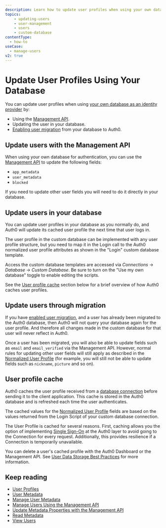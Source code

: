 ```yaml
---
description: Learn how to update user profiles when using your own database as an identity provider.
topics:
    - updating-users
    - user-management
    - users
    - custom-database
contentType:
  - how-to
useCase:
  - manage-users
v2: true
---
```


# Update User Profiles Using Your Database

You can update user profiles when using [your own database as an identity provider](/connections/database/custom-db) by:

* Using the [Management API](/api/management/v2#!/Users/patch_users_by_id).
* Updating the user in your database.
* [Enabling user migration](/users/migrations/automatic) from your database to Auth0.

## Update users with the Management API

When using your own database for authentication, you can use the [Management API](/api/management/v2) to update the following fields:

* `app_metadata`
* `user_metadata`
* `blocked`

If you need to update other user fields you will need to do it directly in your database.

## Update users in your database

You can update user profiles in your database as you normally do, and Auth0 will update its cached user profile the next time that user logs in.

The user profile in the custom database can be implemented with any user profile structure, but you need to map it in the Login call to the Auth0 normalized user profile attributes as shown in the "Login" custom database template. 

Access the custom database templates are accessed via
*Connections* -> *Database* -> *Custom Database*. Be sure to turn on the "Use my own database" toggle to enable editing the scripts.

See the [User profile cache](#user-profile-cache) section below for a brief overview of how Auth0 caches user profiles.

## Update users through migration

If you have [enabled user migration](/connections/database/migrating), and a user has already been migrated to the Auth0 database, then Auth0 will not query your database again for the user profile. And therefore all changes made in the custom database for that user will never reflect in Auth0.

Once a user has been migrated, you will also be able to update fields such as `email` and `email_verified` via the Management API. However, normal rules for updating other user fields will still apply as described in the [Normalized User Profile](/users/normalized) (for example, you will still not be able to update fields such as `nickname`, `picture` and so on).

## User profile cache

Auth0 caches the user profile received from a [database connection](/connections/database) before sending it to the client application. This cache is stored in the Auth0 database and is refreshed each time the user authenticates.

The cached values for the [Normalized User Profile](/users/normalized) fields are based on the values returned from the Login Script of your custom database connection.

The User Profile is cached for several reasons. First, caching allows you the option of implementing [Single Sign-On](/sso) at the Auth0 layer to avoid going to the Connection for every request. Additionally, this provides resilience if a Connection is temporarily unavailable.

You can delete a user's cached profile with the Auth0 Dashboard or the Management API. See [User Data Storage Best Practices](/best-practices/user-data-storage-best-practices) for more information. 

## Keep reading

* [User Profiles](/users/concepts/overview-user-profile)
* [User Metadata](/users/concepts/overview-user-metadata)
* [Manage User Metadata](/users/guides/manage-user-metadata)
* [Manage Users Using the Management API](users/guides/manage-users-using-the-management-api)
* [Update Metadata Properties with the Management API](/users/guides/update-metadata-properties-with-management-api)
* [Read Metadata](/users/guides/read-metadata)
* [View Users](/users/guides/view-users)
